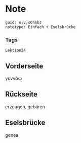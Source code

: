 # Note
```
guid: o;v,s0h$bJ
notetype: Einfach + Eselsbrücke
```

### Tags
```
Lektion24
```

## Vorderseite
γεννάω

## Rückseite
erzeugen, gebären

## Eselsbrücke
genea
